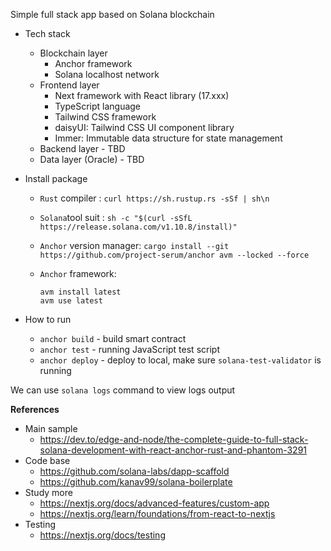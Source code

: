 Simple full stack app based on Solana blockchain

- Tech stack
  - Blockchain layer
    + Anchor framework
    + Solana localhost network
  - Frontend layer
    + Next framework with React library (17.xxx)
    + TypeScript language
    + Tailwind CSS framework
    + daisyUI: Tailwind CSS UI component library
    + Immer: Immutable data structure for state management
  - Backend layer - TBD
  - Data layer (Oracle) - TBD

- Install package
  + `Rust` compiler   :  `curl https://sh.rustup.rs -sSf | sh\n`
  + `Solana`tool suit : `sh -c "$(curl -sSfL https://release.solana.com/v1.10.8/install)"`
  + `Anchor` version manager: `cargo install --git https://github.com/project-serum/anchor avm --locked --force
    `
  + `Anchor` framework: 

    ```
    avm install latest
    avm use latest
    ```

- How to run
  + `anchor build` - build smart contract
  + `anchor test` - running JavaScript test script
  + `anchor deploy` - deploy to local, make sure `solana-test-validator` is running
  
We can use `solana logs` command to view logs output

**References**
+ Main sample
  + https://dev.to/edge-and-node/the-complete-guide-to-full-stack-solana-development-with-react-anchor-rust-and-phantom-3291
+ Code base
  + https://github.com/solana-labs/dapp-scaffold
  + https://github.com/kanav99/solana-boilerplate
+ Study more
  + https://nextjs.org/docs/advanced-features/custom-app
  + https://nextjs.org/learn/foundations/from-react-to-nextjs
+ Testing
  + https://nextjs.org/docs/testing